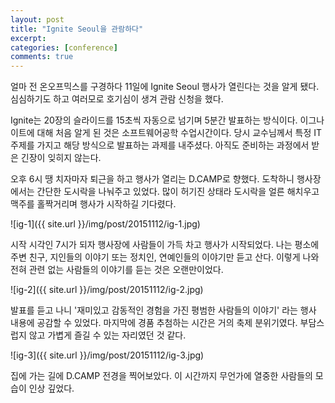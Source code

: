```yaml
---
layout: post
title: "Ignite Seoul을 관람하다"
excerpt:
categories: [conference]
comments: true
---
```


얼마 전 온오프믹스를 구경하다 11일에 Ignite Seoul 행사가 열린다는 것을 알게 됐다. 심심하기도 하고 여러모로 호기심이 생겨 관람 신청을 했다.

Ignite는 20장의 슬라이드를 15초씩 자동으로 넘기며 5분간 발표하는 방식이다. 이그나이트에 대해 처음 알게 된 것은 소프트웨어공학 수업시간이다. 당시 교수님께서 특정 IT 주제를 가지고 해당 방식으로 발표하는 과제를 내주셨다. 아직도 준비하는 과정에서 받은 긴장이 잊히지 않는다.

오후 6시 땡 치자마자 퇴근을 하고 행사가 열리는 D.CAMP로 향했다. 도착하니 행사장에서는 간단한 도시락을 나눠주고 있었다. 많이 허기진 상태라 도시락을 얼른 해치우고 맥주를 홀짝거리며 행사가 시작하길 기다렸다.

![ig-1]({{ site.url }}/img/post/20151112/ig-1.jpg)

시작 시각인 7시가 되자 행사장에 사람들이 가득 차고 행사가 시작되었다. 나는 평소에 주변 친구, 지인들의 이야기 또는 정치인, 연예인들의 이야기만 듣고 산다. 이렇게 나와 전혀 관련 없는 사람들의 이야기를 듣는 것은 오랜만이었다.

![ig-2]({{ site.url }}/img/post/20151112/ig-2.jpg)

발표를 듣고 나니 '재미있고 감동적인 경험을 가진 평범한 사람들의 이야기' 라는 행사 내용에 공감할 수 있었다. 마지막에 경품 추첨하는 시간은 거의 축제 분위기였다. 부담스럽지 않고 가볍게 즐길 수 있는 자리였던 것 같다.

![ig-3]({{ site.url }}/img/post/20151112/ig-3.jpg)

집에 가는 길에 D.CAMP 전경을 찍어보았다. 이 시간까지 무언가에 열중한 사람들의 모습이 인상 깊었다.
